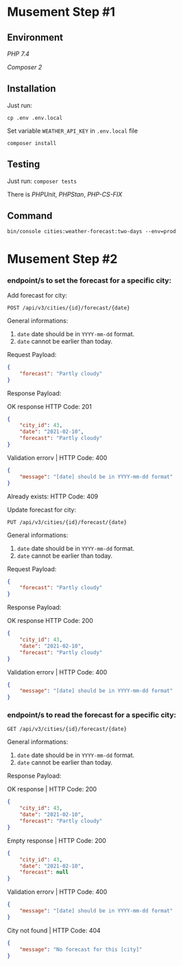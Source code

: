 # Musement Step #1

## Environment
*PHP 7.4*

*Composer 2*

## Installation
Just run:

`cp .env .env.local`

Set variable `WEATHER_API_KEY` in `.env.local` file

`composer install`

## Testing

Just run:
`composer tests`

There is *PHPUnit*, *PHPStan*, *PHP-CS-FIX*

## Command

`bin/console cities:weather-forecast:two-days --env=prod`


# Musement Step #2
### endpoint/s to set the forecast for a specific city:

Add forecast for city:
```
POST /api/v3/cities/{id}/forecast/{date}
```
General informations:
1. `date` date should be in `YYYY-mm-dd` format.
2. `date` cannot be earlier than today.

Request Payload:
```json
{
    "forecast": "Partly cloudy"
}
```
Response Payload:

OK response
HTTP Code: 201
```json
{
    "city_id": 43,
    "date": "2021-02-10",
    "forecast": "Partly cloudy"
}
```

Validation errorv | HTTP Code: 400
```json
{
    "message": "[date] should be in YYYY-mm-dd format"
}
```

Already exists:
HTTP Code: 409

Update forecast for city:
```
PUT /api/v3/cities/{id}/forecast/{date}
```
General informations:
1. `date` date should be in `YYYY-mm-dd` format.
2. `date` cannot be earlier than today.

Request Payload:
```json
{
    "forecast": "Partly cloudy"
}
```
Response Payload:

OK response
HTTP Code: 200
```json
{
    "city_id": 43,
    "date": "2021-02-10",
    "forecast": "Partly cloudy"
}
```

Validation errorv | HTTP Code: 400
```json
{
    "message": "[date] should be in YYYY-mm-dd format"
}
```

### endpoint/s to read the forecast for a specific city:
```
GET /api/v3/cities/{id}/forecast/{date}
```
General informations:
1. `date` date should be in `YYYY-mm-dd` format.
2. `date` cannot be earlier than today.

Response Payload:

OK response | HTTP Code: 200
```json
{
    "city_id": 43,
    "date": "2021-02-10",
    "forecast": "Partly cloudy"
}
```

Empty response | HTTP Code: 200
```json
{
    "city_id": 43,
    "date": "2021-02-10",
    "forecast": null
}
```

Validation errorv | HTTP Code: 400
```json
{
    "message": "[date] should be in YYYY-mm-dd format"
}
```

City not found | HTTP Code: 404
```json
{
    "message": "No forecast for this [city]"
}
```
